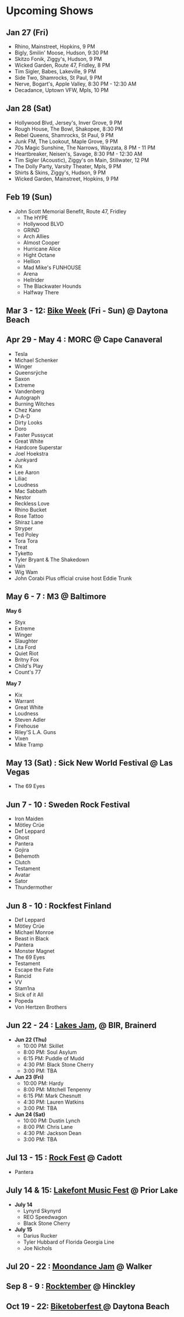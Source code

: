 # Upcoming Shows

## Jan 27 (Fri)
- Rhino, Mainstreet, Hopkins, 9 PM
- Bigly, Smilin' Moose, Hudson, 9:30 PM
- Skitzo Fonik, Ziggy's, Hudson, 9 PM
- Wicked Garden, Route 47, Fridley, 8 PM
- Tim Sigler, Babes, Lakeville, 9 PM
- Side Two, Shamrocks, St Paul, 9 PM
- Nerve, Bogart's, Apple Valley, 8:30 PM - 12:30 AM
- Decadance, Uptown VFW, Mpls, 10 PM

## Jan 28 (Sat)
- Hollywood Blvd, Jersey's, Inver Grove, 9 PM
- Rough House, The Bowl, Shakopee, 8:30 PM
- Rebel Queens, Shamrocks, St Paul, 9 PM
- Junk FM, The Lookout, Maple Grove, 9 PM
- 70s Magic Sunshine, The Narrows, Wayzata, 8 PM - 11 PM
- Heartbreaker, Neisen's, Savage, 8:30 PM - 12:30 AM
- Tim Sigler (Acoustic), Ziggy's on Main, Stillwater, 12 PM
- The Dolly Party, Varsity Theater, Mpls, 9 PM
- Shirts & Skins, Ziggy's, Hudson, 9 PM
- Wicked Garden, Mainstreet, Hopkins, 9 PM

## Feb 19 (Sun)
- John Scott Memorial Benefit, Route 47, Fridley
  - The HYPE
  - Hollywood BLVD
  - GRIND
  - Arch Allies
  - Almost Cooper
  - Hurricane Alice
  - Hight Octane
  - Hellion
  - Mad Mike's FUNHOUSE
  - Arena
  - Hellrider
  - The Blackwater Hounds
  - Halfway There

## Mar 3 - 12: [Bike Week](https://officialbikeweek.com/) (Fri - Sun) @ Daytona Beach


## Apr 29 - May 4 : MORC @ Cape Canaveral
- Tesla
- Michael Schenker
- Winger
- Queensrÿche
- Saxon
- Extreme
-  Vandenberg
- Autograph
- Burning Witches
- Chez Kane
- D-A-D
- Dirty Looks
- Doro
- Faster Pussycat
- Great White
- Hardcore Superstar
- Joel Hoekstra
- Junkyard
- Kix
- Lee Aaron
- Liliac
- Loudness
- Mac Sabbath
- Nestor
- Reckless Love
- Rhino Bucket
- Rose Tattoo
- Shiraz Lane
- Stryper
- Ted Poley
- Tora Tora
- Treat
- Tyketto
- Tyler Bryant & The Shakedown
- Vain
- Wig Wam
- John Corabi
Plus official cruise host Eddie Trunk


## May 6 - 7 : M3 @ Baltimore
__May 6__
- Styx
- Extreme
- Winger
- Slaughter
- Lita Ford
- Quiet Riot
- Britny Fox
- Child's Play
- Count's 77

__May 7__
- Kix
- Warrant
- Great White
- Loudness
- Steven Adler
- Firehouse
- Riley'S L.A. Guns
- Vixen
- Mike Tramp

## May 13 (Sat) : Sick New World Festival @ Las Vegas
- The 69 Eyes

## Jun 7 - 10 : Sweden Rock Festival

- Iron Maiden
- Mötley Crüe
- Def Leppard
- Ghost
- Pantera
- Gojira
- Behemoth
- Clutch
- Testament
- Avatar
- Sator
- Thundermother

## Jun 8 - 10 : Rockfest Finland

- Def Leppard
- Mötley Crüe
- Michael Monroe
- Beast in Black
- Pantera
- Monster Magnet
- The 69 Eyes
- Testament
- Escape the Fate
- Rancid
- VV
- Stam1na
- Sick of it All
- Popeda
- Von Hertzen Brothers

## Jun 22 - 24 : [Lakes Jam](https://www.lakesjam.com/lineup), @ BIR, Brainerd

- __Jun 22 (Thu)__
  - 10:00 PM: Skillet
  - 8:00 PM: Soul Asylum
  - 6:15 PM: Puddle of Mudd
  - 4:30 PM: Black Stone Cherry
  - 3:00 PM: TBA
- __Jun 23 (Fri)__
  - 10:00 PM: Hardy
  - 8:00 PM: Mitchell Tenpenny
  - 6:15 PM: Mark Chesnutt
  - 4:30 PM: Lauren Watkins
  - 3:00 PM: TBA
- __Jun 24 (Sat)__
  - 10:00 PM: Dustin Lynch
  - 8:00 PM: Chris Lane
  - 4:30 PM: Jackson Dean
  - 3:00 PM: TBA

## Jul 13 - 15 : [Rock Fest](https://rock-fest.com/) @ Cadott
- Pantera

## July 14 & 15: [Lakefont Music Fest](https://www.lakefrontmusicfest.com/) @ Prior Lake
- __July 14__
  - Lynyrd Skynyrd
  - REO Speedwagon
  - Black Stone Cherry
- __​July 15__
  - Darius Rucker
  - Tyler Hubbard of Florida Georgia Line
  - Joe Nichols

## Jul 20 - 22 : [Moondance Jam](https://www.moondancejam.com/) @ Walker


## Sep 8 - 9 : [Rocktember](https://rocktember.net/) @ Hinckley

## Oct 19 - 22: [Biketoberfest ](https://www.daytonabeach.com/biketoberfest/) @ Daytona Beach

